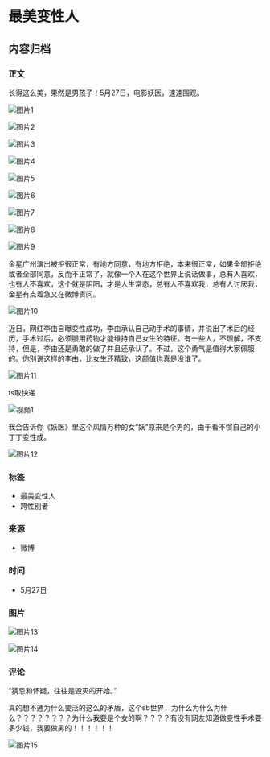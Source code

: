 # 最美变性人

## 内容归档

### 正文

长得这么美，果然是男孩子！5月27日，电影妖医，速速围观。

![图片1](https://ww3.sinaimg.cn/orj360/6017fd0cjw1f41nl7klswj20m8110toe.jpg)

![图片2](https://ww3.sinaimg.cn/orj360/6017fd0cjw1f41nl9feosj20m812o197.jpg)

![图片3](https://ww3.sinaimg.cn/orj360/6017fd0cjw1f41nl58x3dj20m812onee.jpg)

![图片4](https://ww4.sinaimg.cn/orj360/6017fd0cjw1f41nlc1pqyj20m812ogz9.jpg)

![图片5](https://ww4.sinaimg.cn/orj360/6017fd0cjw1f41nldrcthj20m812onc6.jpg)

![图片6](https://ww2.sinaimg.cn/orj360/6017fd0cjw1f41nlg88m6j20m812oncz.jpg)

![图片7](https://ww2.sinaimg.cn/orj360/6017fd0cjw1f41nlp7xl6j20m812oqie.jpg)

![图片8](https://ww1.sinaimg.cn/orj360/6017fd0cjw1f41nlkjphmj20m812one9.jpg)

![图片9](https://ww4.sinaimg.cn/orj360/6017fd0cjw1f41nlu51zfj20m812ok70.jpg)

金星广州演出被拒很正常，有地方同意，有地方拒绝，本来很正常，如果全部拒绝或者全部同意，反而不正常了，就像一个人在这个世界上说话做事，总有人喜欢，也有人不喜欢，这个就是阴阳，才是人生常态，总有人不喜欢我，总有人讨厌我，金星有点着急又在微博责问。

![图片10](https://wx1.sinaimg.cn/orj360/7977f073ly1hv9ejxut0qj20m80xc0v7.jpg)

近日，网红李由自曝变性成功，李由承认自己动手术的事情，并说出了术后的经历，手术过后，必须服用药物才能维持自己女生的特征。有一些人，不理解，不支持，但是，李由还是勇敢的做了并且还承认了。不过，这个勇气是值得大家佩服的。你别说这样的李由，比女生还精致，这颜值也真是没谁了。

![图片11](https://wx3.sinaimg.cn/orj480/007ekUGCgy1h0p7r51r45j31hc0u0dmm.jpg)

ts取快递

![视频1](https://wx4.sinaimg.cn/orj480/008ePz96ly1hfwjgo1b87j30u01hc0wz.jpg)

我会告诉你《妖医》里这个风情万种的女“妖”原来是个男的，由于看不惯自己的小丁丁变性成。

![图片12](https://ww1.sinaimg.cn/orj480/6017fd0cjw1f3zdaod35pj20no0dcjro.jpg)

### 标签

- 最美变性人
- 跨性别者

### 来源

- 微博 

### 时间

- 5月27日

### 图片

![图片13](https://wx1.sinaimg.cn/orj360/006PcWObgy1h0r0mwmqlhj30u00mign5.jpg)

![图片14](https://wx3.sinaimg.cn/orj360/006PcWObgy1h0r0gnwbw5j30go0jl0uh.jpg)

### 评论

“猜忌和怀疑，往往是毁灭的开始。” 

真的想不通为什么要活的这么的矛盾，这个sb世界，为什么为什么为什么？？？？？？？？为什么我要是个女的啊？？？？有没有网友知道做变性手术要多少钱，我要做男的！！！！！！

![图片15](https://wx4.sinaimg.cn/thumb180/0024cZx9ly8hucx003392j605005074f02.jpg)